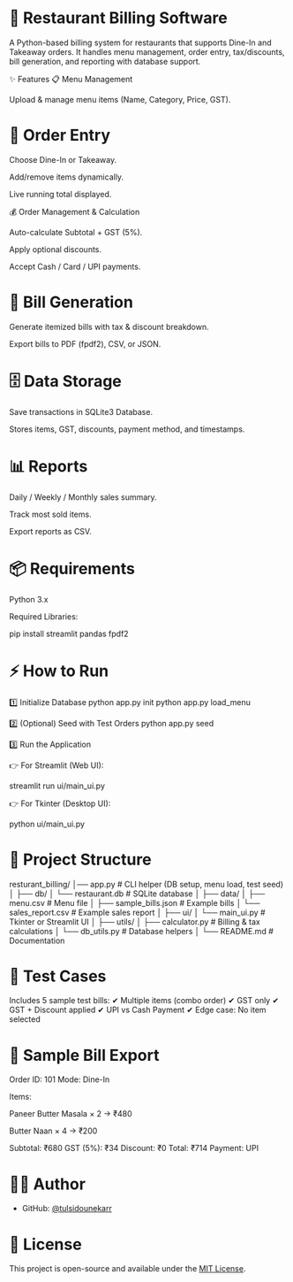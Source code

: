 # 🍴 Restaurant Billing Software

A Python-based billing system for restaurants that supports Dine-In and Takeaway orders.
It handles menu management, order entry, tax/discounts, bill generation, and reporting with database support.

✨ Features
📋 Menu Management

Upload & manage menu items (Name, Category, Price, GST).

# 🛒 Order Entry

Choose Dine-In or Takeaway.

Add/remove items dynamically.

Live running total displayed.

💰 Order Management & Calculation

Auto-calculate Subtotal + GST (5%).

Apply optional discounts.

Accept Cash / Card / UPI payments.

# 🧾 Bill Generation

Generate itemized bills with tax & discount breakdown.

Export bills to PDF (fpdf2), CSV, or JSON.

# 🗄 Data Storage

Save transactions in SQLite3 Database.

Stores items, GST, discounts, payment method, and timestamps.

# 📊 Reports

Daily / Weekly / Monthly sales summary.

Track most sold items.

Export reports as CSV.

# 📦 Requirements

Python 3.x

Required Libraries:

pip install streamlit pandas fpdf2

# ⚡ How to Run
1️⃣ Initialize Database
python app.py init
python app.py load_menu

2️⃣ (Optional) Seed with Test Orders
python app.py seed

3️⃣ Run the Application

👉 For Streamlit (Web UI):

streamlit run ui/main_ui.py


👉 For Tkinter (Desktop UI):

python ui/main_ui.py

# 📂 Project Structure
resturant_billing/
│── app.py                  # CLI helper (DB setup, menu load, test seed)
│
├── db/
│   └── restaurant.db        # SQLite database
│
├── data/
│   ├── menu.csv             # Menu file
│   ├── sample_bills.json    # Example bills
│   └── sales_report.csv     # Example sales report
│
├── ui/
│   └── main_ui.py           # Tkinter or Streamlit UI
│
├── utils/
│   ├── calculator.py        # Billing & tax calculations
│   └── db_utils.py          # Database helpers
│
└── README.md                # Documentation

# 🧪 Test Cases

Includes 5 sample test bills:
✔ Multiple items (combo order)
✔ GST only
✔ GST + Discount applied
✔ UPI vs Cash Payment
✔ Edge case: No item selected

# 📸 Sample Bill Export

Order ID: 101
Mode: Dine-In

Items:

Paneer Butter Masala × 2 → ₹480

Butter Naan × 4 → ₹200

Subtotal: ₹680
GST (5%): ₹34
Discount: ₹0
Total: ₹714
Payment: UPI

# 👨‍💻 Author

- GitHub: [@tulsidounekarr](https://github.com/tulsidounekarr)
  
# 📄 License

This project is open-source and available under the [MIT License](LICENSE).
